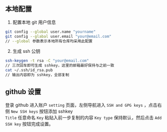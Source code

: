 ## 本地配置

1. 配置本地 git 用户信息  
```bash
git config --global user.name "yourname"
git config --glabal user.email "your@email.com"
// --global 参数表示本地所有仓库均采用此配置
```
2. 生成 ssh 公钥
```bash
ssh-keygen -t rsa -C "your@email.com"
// 三次回车即可生成 sshkey，这里的邮箱最好保持与之前一致
cat ~/.ssh/id_rsa.pub
// 输出内容即为 sshkey，全部复制
```

## github 设置

登录 github 进入账户 `setting` 页面，左侧导航进入 `SSH and GPG keys` ，点击右侧 `New SSH keys` 按钮添加 sshkey    
`Title` 任意命名 `Key` 粘贴入前一步复制的内容 `Key type` 保持默认，然后点击 `Add SSH key` 按钮完成设置。
